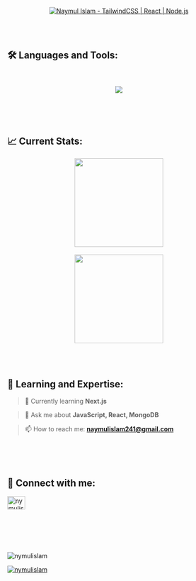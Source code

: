 <!-- Animated Banner -->
<a href="https://linkedin.com/in/nymulislam">
<p align="center">
  <img src="bggif.svg" alt="Naymul Islam - TailwindCSS | React | Node.js" />
</p>
</a>

<br />

<br />


<!-- Languages and Tools -->
<h2 align="left">🛠️ Languages and Tools:</h2>
<br />
<p align="center">
  <a href="https://skillicons.dev">
    <img src="https://skillicons.dev/icons?i=html,css,tailwind,scss,js,react,firebase,mongodb,nodejs" />
  </a>
</p>


<br />

<br />

<br />


<!-- Current Stats -->

<h2 align="left">📈 Current Stats:</h2>
<div align="center">

<a href="https://git.io/streak-stats">
  <img height=200 align="center" src="https://streak-stats.demolab.com?user=nymulislam&theme=transparent"/>
</a>

<br />

<br />

<a href="https://github.com/anuraghazra/convoychat">
  <img height=200 align="center" src="https://github-readme-stats.vercel.app/api/top-langs?username=nymulislam&show_icons=true&locale=en&layout=compact&langs_count=8&theme=transparent" />
</a>

</div>

<br />

<br />

<br />

<!-- Learning, Expertise -->
<h2 align="left">🚀 Learning and Expertise:</h2>

> 🌱 Currently learning **Next.js**

> 💬 Ask me about **JavaScript, React, MongoDB**

> 📫 How to reach me: **naymulislam241@gmail.com**


<br />

<br />

<br />

<!-- Connect with Me -->
<h2 align="left">🔗 Connect with me:</h2>
<p align="left">
  <a href="https://linkedin.com/in/nymulislam" target="blank">
    <img align="center" src="https://raw.githubusercontent.com/rahuldkjain/github-profile-readme-generator/master/src/images/icons/Social/linked-in-alt.svg" alt="nymulislam" height="30" width="40" />
  </a>
</p>


<br />

<br />

<br />

<br />


<!-- Profile Views -->
<p align="left">
  <img src="https://komarev.com/ghpvc/?username=nymulislam&label=Profile%20views&color=0e75b6&style=flat" alt="nymulislam" />
</p>
<!-- GitHub Trophies -->
<p align="left">
  <a href="https://github.com/ryo-ma/github-profile-trophy">
    <img src="https://github-profile-trophy.vercel.app/?username=nymulislam&margin-w=20" alt="nymulislam" />
  </a>
</p>




